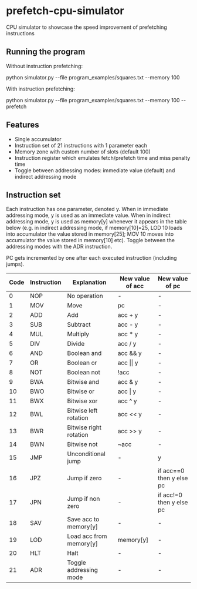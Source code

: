 # prefetch-cpu-simulator
CPU simulator to showcase the speed improvement of prefetching instructions

## Running the program
Without instruction prefetching:

python simulator.py --file program_examples/squares.txt --memory 100

With instruction prefetching:

python simulator.py --file program_examples/squares.txt --memory 100 --prefetch

## Features
- Single accumulator
- Instruction set of 21 instructions with 1 parameter each
- Memory zone with custom number of slots (default 100)
- Instruction register which emulates fetch/prefetch time and miss penalty time
- Toggle between addressing modes: immediate value (default) and indirect addressing mode

## Instruction set
Each instruction has one parameter, denoted y. When in immediate addressing mode, y is used as an immediate value. When in indirect addressing mode, y is used as memory[y] whenever it appears in the table below (e.g. in indirect addressing mode, if memory[10]=25, LOD 10 loads into accumulator the value stored in memory[25]; MOV 10 moves into accumulator the value stored in memory[10] etc). Toggle between the addressing modes with the ADR instruction.

PC gets incremented by one after each executed instruction (including jumps).

| Code | Instruction | Explanation | New value of acc | New value of pc |
|---|---|---|---|---|
| 0 | NOP | No operation | - | - |
| 1 | MOV | Move | pc | - |
| 2 | ADD | Add | acc + y | - |
| 3 | SUB | Subtract | acc - y | - |
| 4 | MUL | Multiply | acc \* y | - |
| 5 | DIV | Divide | acc / y | - |
| 6 | AND | Boolean and | acc && y | - |
| 7 | OR | Boolean or | acc \|\| y | - |
| 8 | NOT | Boolean not | !acc | - |
| 9 | BWA | Bitwise and | acc & y | - |
| 10 | BWO | Bitwise or | acc \| y | - |
| 11 | BWX | Bitwise xor | acc ^ y | - |
| 12 | BWL | Bitwise left rotation | acc << y | - |
| 13 | BWR | Bitwise right rotation | acc >> y | - |
| 14 | BWN | Bitwise not | ~acc | - |
| 15 | JMP | Unconditional jump | - | y |
| 16 | JPZ | Jump if zero | - | if acc==0 then y else pc |
| 17 | JPN | Jump if non zero | - | if acc!=0 then y else pc |
| 18 | SAV | Save acc to memory[y] | - | - |
| 19 | LOD | Load acc from memory[y] | memory[y] | - |
| 20 | HLT | Halt | - | - |
| 21 | ADR | Toggle addressing mode | - | - |